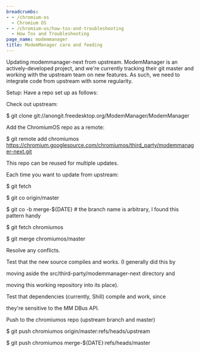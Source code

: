 ```yaml
---
breadcrumbs:
- - /chromium-os
  - Chromium OS
- - /chromium-os/how-tos-and-troubleshooting
  - How Tos and Troubleshooting
page_name: modemmanager
title: ModemManager care and feeding
---
```


Updating modemmanager-next from upstream. ModemManager is an actively-developed
project, and we're currently tracking their git master and working with the
upstream team on new features. As such, we need to integrate code from upstream
with some regularity.

Setup: Have a repo set up as follows:

Check out upstream:

$ git clone git://anongit.freedesktop.org/ModemManager/ModemManager

Add the ChromiumOS repo as a remote:

$ git remote add chromiumos
https://chromium.googlesource.com/chromiumos/third_party/modemmanager-next.git

This repo can be reused for multiple updates.

Each time you want to update from upstream:

$ git fetch

$ git co origin/master

$ git co -b merge-${DATE} # the branch name is arbitrary, I found this pattern
handy

$ git fetch chromiumos

$ git merge chromiumos/master

Resolve any conflicts.

Test that the new source compiles and works. (I generally did this by

moving aside the src/third-party/modemmanager-next directory and

moving this working repository into its place).

Test that dependencies (currently, Shill) compile and work, since

they're sensitive to the MM DBus API.

Push to the chromiumos repo (upstream branch and master)

$ git push chromiumos origin/master:refs/heads/upstream

$ git push chromiumos merge-${DATE}:refs/heads/master